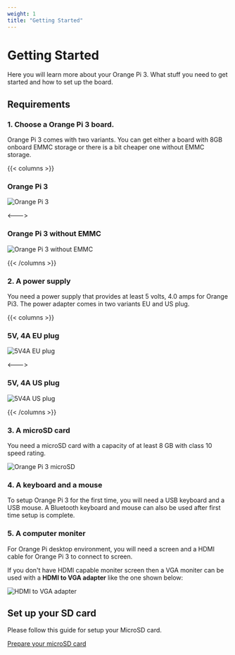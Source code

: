 ```yaml
---
weight: 1
title: "Getting Started"
---
```


# Getting Started

Here you will learn more about your Orange Pi 3. What stuff you need to get started and how to set up the board.

## Requirements

### **1. Choose a Orange Pi 3 board.**

Orange Pi 3 comes with two variants. You can get either a board with 8GB onboard EMMC storage or there is a bit cheaper one without EMMC storage.

{{< columns >}}
### Orange Pi 3

![Orange Pi 3](/images/opi3.jpg "Orange Pi 3")

<--->

### Orange Pi 3 without EMMC

![Orange Pi 3 without EMMC](/images/opi3noEMMC.jpg "Orange Pi 3 without EMMC")

{{< /columns >}}

### **2. A power supply**

You need a power supply that provides at least 5 volts, 4.0 amps for Orange Pi3. The power adapter comes in two variants EU and US plug.

{{< columns >}}
### 5V, 4A EU plug

![5V4A EU plug](/images/5v4aEU.jpg "5V4A EU plug")

<--->

### 5V, 4A US plug

![5V4A US plug](/images/5v4aUS.jpg "5V4A US plug")

{{< /columns >}}

### **3. A microSD card**

You need a microSD card with a capacity of at least 8 GB with class 10 speed rating. 

![Orange Pi 3 microSD](/images/opi3-sd.jpg "Orange Pi 3 microSD")

### **4. A keyboard and a mouse**

To setup Orange Pi 3 for the first time, you will need a USB keyboard and a USB mouse. A Bluetooth keyboard and mouse can also be used after first time setup is complete.

### **5. A computer moniter**

For Orange Pi desktop environment, you will need a screen and a HDMI cable for Orange Pi 3 to connect to screen.

If you don't have HDMI capable moniter screen then a VGA moniter can be used with a **HDMI to VGA adapter** like the one shown below:

![HDMI to VGA adapter](/images/HDMItoVGA.jpg "HDMI to VGA adapter")

## Set up your SD card

Please follow this guide for setup your MicroSD card.

[Prepare your microSD card](/docs/general_guides/prepare_sd_card/)